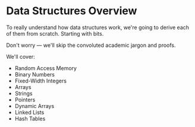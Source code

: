 # Data Structures Overview

To really understand how data structures work, we're going to derive each of them from scratch. 
Starting with bits.

Don't worry — we'll skip the convoluted academic jargon and proofs.

We'll cover:
* Random Access Memory
* Binary Numbers
* Fixed-Width Integers
* Arrays
* Strings
* Pointers
* Dynamic Arrays
* Linked Lists
* Hash Tables



